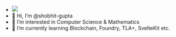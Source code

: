 - <img src="https://www.codewars.com/users/shobhit-gupta/badges/small" />
- 👋 Hi, I’m @shobhit-gupta
- 👀 I’m interested in Computer Science & Mathematics 
- 🌱 I’m currently learning Blockchain, Foundry, TLA+, SvelteKit etc.

<!---
shobhit-gupta/shobhit-gupta is a ✨ special ✨ repository because its `README.md` (this file) appears on your GitHub profile.
You can click the Preview link to take a look at your changes.
--->
